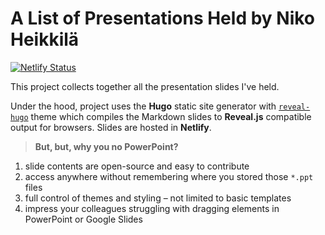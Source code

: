 # A List of Presentations Held by Niko Heikkilä

[![Netlify Status](https://api.netlify.com/api/v1/badges/bf7cc78b-07f2-4249-8015-342bcd2423c8/deploy-status)](https://app.netlify.com/sites/slides-nikoheikkila/deploys)

This project collects together all the presentation slides I've held.

Under the hood, project uses the **Hugo** static site generator with [`reveal-hugo`][theme] theme which compiles the Markdown slides to **Reveal.js** compatible output for browsers. Slides are hosted in **Netlify**.

> **But, but, why you no PowerPoint?**

1. slide contents are open-source and easy to contribute
2. access anywhere without remembering where you stored those `*.ppt` files
3. full control of themes and styling – not limited to basic templates
4. impress your colleagues struggling with dragging elements in PowerPoint or Google Slides

[theme]: https://github.com/dzello/reveal-hugo
